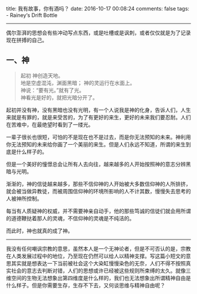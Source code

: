 title: 		我有故事，你有酒吗？
date: 		2016-10-17 00:08:24
comments:   false
tags:
	- Rainey‘s Drift Bottle

---
偶尔澎湃的思想会有些冲动写点东西，或是吐槽或是讽刺，或者仅仅就是为了记录现在拼搏的自己。

<!-- more -->

## 一、神


> 起初 神创造天地。   
地是空虚混沌，渊面黑暗； 神的灵运行在水面上。   
神说：“要有光。”就有了光。   
神看光是好的，就把光暗分开了。



起初并没有神，没有黑暗也没有光明，有一个人说我是神的化身，告诉人们，人生来就是有罪的，就是来受苦的，为了有更好的来生，更好的未来我们要忍耐。人们在苦难中，在最绝望时看到了一缕光。

一辈子很长也很短，可怕的不是现在也不是过去，而是你无法预知的未来。神利用你无法预知的未来给你画了一个美丽的来生。但是人们永远不知道，所谓的来生到底是什么样子的。

但是一个美好的憧憬总会让所有人去向往，越来越多的人开始按照神的意志分辨黑暗与光明。

渐渐的，神的信徒越来越多，那些不信仰神的人开始被大多数信仰神的人所排挤，就会被当做异教徒，而被周围信仰神的环境所影响的人不计其数，慢慢失去思考的人被神所控制。

每当有人质疑神的权威，并不需要神亲自动手，他的那些笃诚的信徒们就会用所谓的道德鞭挞着那人的灵魂，不信仰神的灵魂是不纯洁的。

而此时，神也就真的成了神。

---

我没有任何嘲讽宗教的意思，虽然本人是一个无神论者，但是不可否认的是，宗教在人类发展过程中的地位，乃至现在仍然可以给人以精神支撑。写这篇小短文的意思其实就是想表达一下当前被社会这个大染缸慢慢染色的无奈，人们不得不按照真实社会的意志去判断对错，人们的思想或许已经被这些规则所束缚的太久。就像三维空间的生物无法想象出第四维度是什么样的，我们也无法想象出所谓精神自由是什么样子。但是你需要生存，生存不下去，又何谈思维与精神自由呢？
